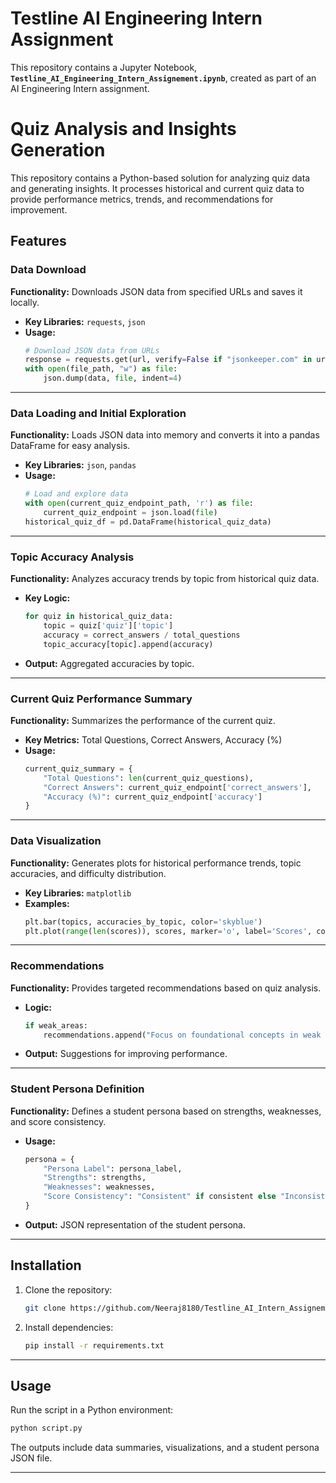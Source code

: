 # Testline AI Engineering Intern Assignment

This repository contains a Jupyter Notebook, **`Testline_AI_Engineering_Intern_Assignement.ipynb`**, created as part of an AI Engineering Intern assignment.


# Quiz Analysis and Insights Generation

This repository contains a Python-based solution for analyzing quiz data and generating insights. It processes historical and current quiz data to provide performance metrics, trends, and recommendations for improvement.

## Features

### Data Download
**Functionality:** Downloads JSON data from specified URLs and saves it locally.
- **Key Libraries:** `requests`, `json`
- **Usage:**
  ```python
  # Download JSON data from URLs
  response = requests.get(url, verify=False if "jsonkeeper.com" in url else True)
  with open(file_path, "w") as file:
      json.dump(data, file, indent=4)
  ```

---

### Data Loading and Initial Exploration
**Functionality:** Loads JSON data into memory and converts it into a pandas DataFrame for easy analysis.
- **Key Libraries:** `json`, `pandas`
- **Usage:**
  ```python
  # Load and explore data
  with open(current_quiz_endpoint_path, 'r') as file:
      current_quiz_endpoint = json.load(file)
  historical_quiz_df = pd.DataFrame(historical_quiz_data)
  ```

---

### Topic Accuracy Analysis
**Functionality:** Analyzes accuracy trends by topic from historical quiz data.
- **Key Logic:**
  ```python
  for quiz in historical_quiz_data:
      topic = quiz['quiz']['topic']
      accuracy = correct_answers / total_questions
      topic_accuracy[topic].append(accuracy)
  ```
- **Output:** Aggregated accuracies by topic.

---

### Current Quiz Performance Summary
**Functionality:** Summarizes the performance of the current quiz.
- **Key Metrics:** Total Questions, Correct Answers, Accuracy (%)
- **Usage:**
  ```python
  current_quiz_summary = {
      "Total Questions": len(current_quiz_questions),
      "Correct Answers": current_quiz_endpoint['correct_answers'],
      "Accuracy (%)": current_quiz_endpoint['accuracy']
  }
  ```

---

### Data Visualization
**Functionality:** Generates plots for historical performance trends, topic accuracies, and difficulty distribution.
- **Key Libraries:** `matplotlib`
- **Examples:**
  ```python
  plt.bar(topics, accuracies_by_topic, color='skyblue')
  plt.plot(range(len(scores)), scores, marker='o', label='Scores', color='b')
  ```

---

### Recommendations
**Functionality:** Provides targeted recommendations based on quiz analysis.
- **Logic:**
  ```python
  if weak_areas:
      recommendations.append("Focus on foundational concepts in weak areas.")
  ```
- **Output:** Suggestions for improving performance.

---

### Student Persona Definition
**Functionality:** Defines a student persona based on strengths, weaknesses, and score consistency.
- **Usage:**
  ```python
  persona = {
      "Persona Label": persona_label,
      "Strengths": strengths,
      "Weaknesses": weaknesses,
      "Score Consistency": "Consistent" if consistent else "Inconsistent"
  }
  ```
- **Output:** JSON representation of the student persona.

---

## Installation
1. Clone the repository:
   ```bash
   git clone https://github.com/Neeraj8180/Testline_AI_Intern_Assignement
   ```
2. Install dependencies:
   ```bash
   pip install -r requirements.txt
   ```

---

## Usage
Run the script in a Python environment:
```bash
python script.py
```
The outputs include data summaries, visualizations, and a student persona JSON file.

---
